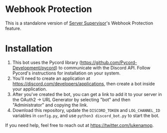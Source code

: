 # Webhook Protection
This is a standalone version of [Server Supervisor](https://discord-security.gitbook.io/server-supervisor/)'s Webhook Protection feature.

# Installation
1. This bot uses the Pycord library (https://github.com/Pycord-Development/pycord) to communicate with the Discord API. Follow Pycord's instructions for installation on your system.
2. You'll need to create an application at https://discord.com/developers/applications, then create a bot inside your application.
3. After you've created the bot, you can get a link to add it to your server in the OAuth2 -> URL Generator by selecting "bot" and then "Administrator" and copying the link.
4. Download this repository, update the `DISCORD_TOKEN` and `LOG_CHANNEL_ID` variables in `config.py`, and use `python3 discord_bot.py` to start the bot.

If you need help, feel free to reach out at https://twitter.com/lukenamop.
